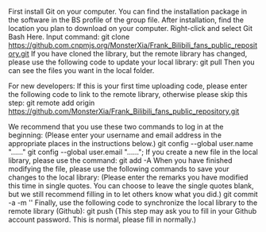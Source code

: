 First install Git on your computer.
You can find the installation package in the software in the BS profile of the group file.
After installation, find the location you plan to download on your computer.
Right-click and select Git Bash Here.
Input command: 
    git clone https://github.com.cnpmjs.org/MonsterXia/Frank_Bilibili_fans_public_repository.git
If you have cloned the library, but the remote library has changed, please use the following code to update your local library:
    git pull
Then you can see the files you want in the local folder.

For new developers:
If this is your first time uploading code, please enter the following code to link to the remote library, otherwise please skip this step:
    git remote add origin https://github.com/MonsterXia/Frank_Bilibili_fans_public_repository.git

We recommend that you use these two commands to log in at the beginning:
(Please enter your username and email address in the appropriate places in the instructions below.)
    git config --global user.name "......"
    git config --global user.email "......";
If you create a new file in the local library, please use the command: 
    git add -A
When you have finished modifying the file, please use the following commands to save your changes to the local library:
(Please enter the remarks you have modified this time in single quotes. You can choose to leave the single quotes blank, but we still recommend filling in to let others know what you did.)
    git commit -a -m ''
Finally, use the following code to synchronize the local library to the remote library (Github):
    git push
(This step may ask you to fill in your Github account password. This is normal, please fill in normally.)

